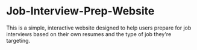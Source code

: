 # Job-Interview-Prep-Website
This is a simple, interactive website designed to help users prepare for job interviews based on their own resumes and the type of job they're targeting.
